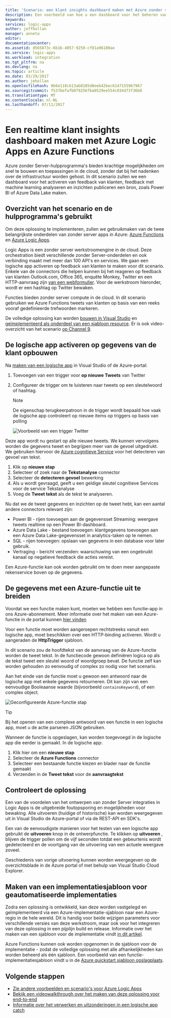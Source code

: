 ```yaml
---
title: 'Scenario: een klant insights dashboard maken met Azure zonder server | Microsoft Docs'
description: Een voorbeeld van hoe u een dashboard voor het beheren van feedback van klanten, sociale gegevens en meer met Azure Logic Apps en Azure Functions kunt samenstellen.
keywords: 
services: logic-apps
author: jeffhollan
manager: anneta
editor: 
documentationcenter: 
ms.assetid: d565873c-6b1b-4057-9250-cf81a96180ae
ms.service: logic-apps
ms.workload: integration
ms.tgt_pltfrm: na
ms.devlang: na
ms.topic: article
ms.date: 03/29/2017
ms.author: jehollan
ms.openlocfilehash: 0b6e118cb13ab8185d8eeb42bec6147155967967
ms.sourcegitcommit: f537befafb079256fba0529ee554c034d73f36b0
ms.translationtype: MT
ms.contentlocale: nl-NL
ms.lasthandoff: 07/11/2017
---
```

# <a name="create-a-real-time-customer-insights-dashboard-with-azure-logic-apps-and-azure-functions"></a>Een realtime klant insights dashboard maken met Azure Logic Apps en Azure Functions

Azure zonder Server-hulpprogramma's bieden krachtige mogelijkheden om snel te bouwen en toepassingen in de cloud, zonder dat bij het nadenken over de infrastructuur worden gehost.  In dit scenario zullen we een dashboard voor het activeren van feedback van klanten, feedback met machine learning analyseren en inzichten publiceren een bron, zoals Power BI of Azure Data Lake maken.

## <a name="overview-of-the-scenario-and-tools-used"></a>Overzicht van het scenario en de hulpprogramma's gebruikt

Om deze oplossing te implementeren, zullen we gebruikmaken van de twee belangrijkste onderdelen van zonder server apps in Azure: [Azure Functions](https://azure.microsoft.com/services/functions/) en [Azure Logic Apps](https://azure.microsoft.com/services/logic-apps/).

Logic Apps is een zonder server werkstroomengine in de cloud.  Deze orchestration biedt verschillende zonder Server-onderdelen en ook verbinding maakt met meer dan 100 API's en services.  We gaan een logische app activeren op feedback van klanten te maken voor dit scenario.  Enkele van de connectors die helpen kunnen bij het reageren op feedback van klanten Outlook.com, Office 365, enquête Monkey, Twitter en een HTTP-aanvraag zijn [van een webformulier](https://blogs.msdn.microsoft.com/logicapps/2017/01/30/calling-a-logic-app-from-an-html-form/).  Voor de werkstroom hieronder, wordt er een hashtag op Twitter bewaken.

Functies bieden zonder server compute in de cloud.  In dit scenario gebruiken we Azure Functions tweets van klanten op basis van een reeks vooraf gedefinieerde trefwoorden markeren.

De volledige oplossing kan worden [bouwen in Visual Studio](logic-apps-deploy-from-vs.md) en [geïmplementeerd als onderdeel van een sjabloon resource](logic-apps-create-deploy-template.md).  Er is ook video-overzicht van het scenario [op Channel 9](http://aka.ms/logicappsdemo).

## <a name="build-the-logic-app-to-trigger-on-customer-data"></a>De logische app activeren op gegevens van de klant opbouwen

Na [maken van een logische app](logic-apps-create-a-logic-app.md) in Visual Studio of de Azure-portal:

1. Toevoegen van een trigger voor **op nieuwe Tweets** van Twitter
2. Configureer de trigger om te luisteren naar tweets op een sleutelwoord of hashtag.

   > [!NOTE]
   > De eigenschap terugkeerpatroon in de trigger wordt bepaald hoe vaak de logische app controleert op nieuwe items op triggers op basis van polling

   ![Voorbeeld van een trigger Twitter][1]

Deze app wordt nu gestart op alle nieuwe tweets.  We kunnen vervolgens worden die gegevens tweet en begrijpen meer van de gevoel uitgedrukt.  We gebruiken hiervoor de [Azure cognitieve Service](https://azure.microsoft.com/services/cognitive-services/) voor het detecteren van gevoel van tekst.

1. Klik op **nieuwe stap**
1. Selecteer of zoek naar de **Tekstanalyse** connector
1. Selecteer de **detecteren gevoel** bewerking
1. Als u wordt gevraagd, geeft u een geldige sleutel cognitieve Services voor de service Tekstanalyse
1. Voeg de **Tweet tekst** als de tekst te analyseren.

Nu dat we de tweet gegevens en inzichten op de tweet hebt, kan een aantal andere connectors relevant zijn:
* Power BI - rijen toevoegen aan de gegevensset Streaming: weergave tweets realtime op een Power BI-dashboard.
* Azure Data Lake - bestand toevoegen: klantgegevens toevoegen aan een Azure Data Lake-gegevensset in analytics-taken op te nemen.
* SQL - rijen toevoegen: opslaan van gegevens in een database voor later gebruik.
* Vertraging - bericht verzenden: waarschuwing van een ongebruikt kanaal op negatieve feedback die acties vereist.

Een Azure-functie kan ook worden gebruikt om te doen meer aangepaste rekenservice boven op de gegevens.

## <a name="enriching-the-data-with-an-azure-function"></a>De gegevens met een Azure-functie uit te breiden

Voordat we een functie maken kunt, moeten we hebben een functie-app in ons Azure-abonnement.  Meer informatie over het maken van een Azure-functie in de portal kunnen [hier vinden](../azure-functions/functions-create-first-azure-function-azure-portal.md)

Voor een functie moet worden aangeroepen rechtstreeks vanuit een logische app, moet beschikken over een HTTP-binding activeren.  Wordt u aangeraden de **HttpTrigger** sjabloon.

In dit scenario zou de hoofdtekst van de aanvraag van de Azure-functie worden de tweet tekst.  In de functiecode gewoon definiëren logica op als de tekst tweet een sleutel woord of woordgroep bevat.  De functie zelf kan worden gehouden zo eenvoudig of complex zo nodig voor het scenario.

Aan het einde van de functie moet u gewoon een antwoord naar de logische app met enkele gegevens retourneren.  Dit kan zijn van een eenvoudige Booleaanse waarde (bijvoorbeeld `containsKeyword`), of een complex object.

![Geconfigureerde Azure-functie stap][2]

> [!TIP]
> Bij het openen van een complexe antwoord van een functie in een logische app, moet u de actie parseren JSON gebruiken.

Wanneer de functie is opgeslagen, kan worden toegevoegd in de logische app die eerder is gemaakt.  In de logische app:

1. Klik hier om een **nieuwe stap**
1. Selecteer de **Azure Functions** connector
1. Selecteer een bestaande functie kiezen en blader naar de functie gemaakt
1. Verzenden in de **Tweet tekst** voor de **aanvraagtekst**

## <a name="running-and-monitoring-the-solution"></a>Controleert de oplossing

Een van de voordelen van het ontwerpen van zonder Server integraties in Logic Apps is de uitgebreide foutopsporing en mogelijkheden voor bewaking.  Alle uitvoeren (huidige of historische) kan worden weergegeven uit in Visual Studio de Azure-portal of via de REST-API en SDK's.

Een van de eenvoudigste manieren voor het testen van een logische app gebruikt de **uitvoeren** knop in de ontwerpfunctie.  Te klikken op **uitvoeren** , blijven de trigger pollen om de vijf seconden totdat een gebeurtenis wordt gedetecteerd en de voortgang van de uitvoering van een actuele weergave zoveel.

Geschiedenis van vorige uitvoering kunnen worden weergegeven op de overzichtsblade in de Azure portal of met behulp van Visual Studio Cloud Explorer.

## <a name="creating-a-deployment-template-for-automated-deployments"></a>Maken van een implementatiesjabloon voor geautomatiseerde implementaties

Zodra een oplossing is ontwikkeld, kan deze worden vastgelegd en geïmplementeerd via een Azure-implementatie-sjabloon naar een Azure-regio in de hele wereld.  Dit is handig voor beide wijzigen parameters voor verschillende versies van deze werkstroom, maar ook voor het integreren van deze oplossing in een pijplijn build en release.  Informatie over het maken van een sjabloon voor de implementatie vindt [in dit artikel](logic-apps-create-deploy-template.md).

Azure Functions kunnen ook worden opgenomen in de sjabloon voor de implementatie - zodat de volledige oplossing met alle afhankelijkheden kan worden beheerd als één sjabloon.  Een voorbeeld van een functie-implementatiesjabloon vindt u in de [Azure quickstart sjabloon opslagplaats](https://github.com/Azure/azure-quickstart-templates/tree/master/101-function-app-create-dynamic).

## <a name="next-steps"></a>Volgende stappen

* [Zie andere voorbeelden en scenario's voor Azure Logic Apps](logic-apps-examples-and-scenarios.md)
* [Bekijk een videowalkthrough over het maken van deze oplossing voor end-to-end](http://aka.ms/logicappsdemo)
* [Informatie over het verwerken en uitzonderingen in een logische app catch](logic-apps-exception-handling.md)

<!-- Image References -->
[1]: ./media/logic-apps-scenario-social-serverless/twitter.png
[2]: ./media/logic-apps-scenario-social-serverless/function.png
